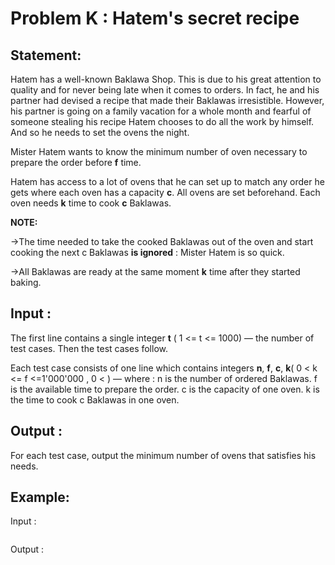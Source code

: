 # Problem K : Hatem's secret recipe

## Statement:
Hatem has a well-known Baklawa Shop. This is due to his great attention to quality and for never being late when it comes to orders. In fact, he and his partner had devised a recipe that made their Baklawas irresistible.
However, his partner is going on a family vacation for a whole month and fearful of someone stealing his recipe Hatem chooses to do all the work by himself. And so he needs to set the ovens the night.

Mister Hatem wants to know the minimum number of oven necessary to prepare the order before **f** time.

Hatem has access to a lot of ovens that he can set up to match any order he gets where each oven has a capacity **c**. All ovens are set beforehand.
Each oven needs **k** time to cook **c** Baklawas.

**NOTE:**

->The time needed to take the cooked Baklawas out of the oven and start cooking the next c Baklawas **is ignored** : Mister Hatem is so quick.

->All Baklawas are ready at the same moment **k** time after they started baking.

## Input :
The first line contains a single integer **t** ( 1 <= t <= 1000) — the number of test cases. Then the test cases follow.

Each test case consists of one line which contains  integers **n**, **f**, **c**, **k**( 0 < k <= f <=1'000'000 , 0 <   ) — where : 
    n is the number of ordered Baklawas.
    f is the available time to prepare the order.
    c is the capacity of one oven.
    k is the time to cook c Baklawas in one oven.
## Output :
For each test case, output the minimum number of ovens that satisfies his needs.  

## Example:
Input :  

```
```

Output :  

```
```
